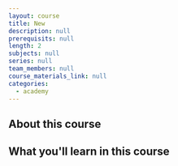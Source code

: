 ```yaml
---
layout: course
title: New
description: null
prerequisits: null
length: 2
subjects: null
series: null
team_members: null
course_materials_link: null
categories:
  - academy
---
```

## About this course

## What you'll learn in this course